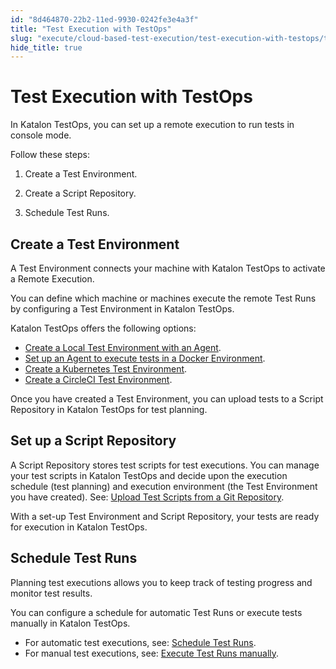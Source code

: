 ```yaml
---
id: "8d464870-22b2-11ed-9930-0242fe3e4a3f"
title: "Test Execution with TestOps"
slug: "execute/cloud-based-test-execution/test-execution-with-testops/test-execution-with-testops"
hide_title: true
---
```


# <a id="id" class="anchor_top_offset"/><a id="ariaid-title1" class="anchor_top_offset"/>Test Execution with TestOps

<p xmlns="http://www.w3.org/1999/xhtml" className="p">In Katalon TestOps, you can set up a remote execution to run   tests in console mode.</p> 
<div xmlns="http://www.w3.org/1999/xhtml" className="p">Follow these steps: <ol className="ol"><li className="li"><p className="p">Create a Test Environment.</p></li><li className="li"><p className="p">Create a Script Repository.</p></li><li className="li"><p className="p">Schedule Test Runs.</p></li></ol></div>
    

## <a id="id_1" class="anchor_top_offset"/>Create a Test Environment

    
      
<p xmlns="http://www.w3.org/1999/xhtml" className="p">A Test Environment connects your machine with Katalon TestOps to   activate a Remote Execution.</p> 
      
<p xmlns="http://www.w3.org/1999/xhtml" className="p">You can define which machine or machines execute the remote Test   Runs by configuring a Test Environment in Katalon TestOps.</p> 
      
<p xmlns="http://www.w3.org/1999/xhtml" className="p">Katalon TestOps offers the following options:</p> 
      
<ul xmlns="http://www.w3.org/1999/xhtml" className="ul">   <li className="li">     <a className="xref" href="/docs/execute/cloud-based-test-execution/test-execution-with-testops/local-test-environments/create-a-local-test-environment-with-an-agent">Create       a Local Test Environment with an Agent</a>.</li>   <li className="li">     <a className="xref" href="/docs/execute/cloud-based-test-execution/test-execution-with-testops/set-up-docker-test-environments-for-testops">Set       up an Agent to execute tests in a Docker Environment</a>.</li>   <li className="li">     <a className="xref" href="/docs/execute/cloud-based-test-execution/test-execution-with-testops/set-up-kubernetes-test-environments-for-testops">Create       a Kubernetes Test Environment</a>.</li>   <li className="li">     <a className="xref" href="/docs/execute/cloud-based-test-execution/test-execution-with-testops/set-up-circleci-test-environments-for-testops">Create       a CircleCI Test Environment</a>.</li> </ul> 
      
<p xmlns="http://www.w3.org/1999/xhtml" className="p">Once you have created a Test Environment, you can upload tests   to a Script Repository in Katalon TestOps for test planning.</p> 
    
  

## <a id="id_2" class="anchor_top_offset"/>Set up a Script Repository

<p xmlns="http://www.w3.org/1999/xhtml" className="p">A Script Repository stores test scripts for test executions. You can manage your test scripts in Katalon TestOps and decide upon the execution schedule (test planning) and execution environment (the Test Environment you have created). See: <a className="xref" href="/docs/organize/upload-test-scripts-from-a-git-repository/upload-test-scripts-from-the-git-repository-to-testops">Upload Test Scripts from a Git Repository</a>.</p> 
<p xmlns="http://www.w3.org/1999/xhtml" className="p">With a set-up Test Environment and Script Repository, your tests are ready for execution in Katalon TestOps.</p> 
    

## <a id="id_3" class="anchor_top_offset"/>Schedule Test Runs

    
      
<p xmlns="http://www.w3.org/1999/xhtml" className="p">Planning test executions allows you to keep track of testing   progress and monitor test results.</p> 
      
<p xmlns="http://www.w3.org/1999/xhtml" className="p">You can configure a schedule for automatic Test Runs or execute   tests manually in Katalon TestOps.</p> 
      
<ul xmlns="http://www.w3.org/1999/xhtml" className="ul">   <li className="li">For automatic test executions, see: <a className="xref" href="/docs/execute/schedule-test-execution/schedule-test-runs-in-testops">Schedule       Test Runs</a>.</li>   <li className="li">For manual test executions, see: <a className="xref" href="/docs/execute/schedule-test-execution/execute-test-runs-manually-in-testops">Execute       Test Runs manually</a>.</li> </ul> 
    
  
